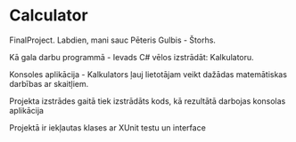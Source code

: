 ﻿# Calculator
FinalProject.
Labdien,
mani sauc Pēteris Gulbis - Štorhs.

Kā gala darbu programmā -  Ievads C# vēlos izstrādāt: Kalkulatoru.

Konsoles aplikācija -  Kalkulators ļauj lietotājam veikt dažādas matemātiskas darbības ar skaitļiem.

Projekta izstrādes gaitā tiek izstrādāts kods, kā rezultātā darbojas konsolas aplikācija

Projektā ir iekļautas klases ar XUnit testu un interface

